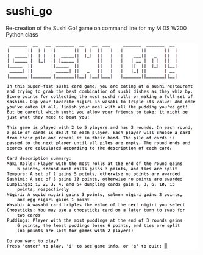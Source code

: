 # sushi_go
Re-creation of the Sushi Go! game on command line for my MIDS W200 Python class

<img src="https://github.com/katieymo/sushi_go/blob/master/splash_screen.png" width=600>
